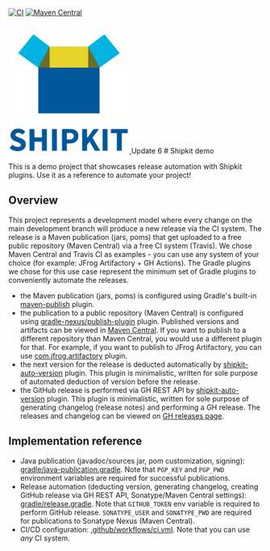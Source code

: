 [![CI](https://github.com/shipkit/shipkit-demo/workflows/CI/badge.svg)](https://github.com/shipkit/shipkit-demo/actions)
[![Maven Central](https://img.shields.io/maven-central/v/org.shipkit.shipkit-demo/shipkit-demo-impl)](https://repo1.maven.org/maven2/org/shipkit/shipkit-demo/shipkit-demo-impl)

<br>
<a href="https://github.com/shipkit">
<img src="https://raw.githubusercontent.com/shipkit/shipkit-resources/main/images/Shipkit-logo.png" width="240"
     alt="Shipkit Plugins"/>
</a>
Update 6
# Shipkit demo

This is a demo project that showcases release automation with Shipkit plugins.
Use it as a reference to automate your project!

## Overview

This project represents a development model where every change on the main development branch will produce a new release via the CI system.
The release is a Maven publication (jars, poms) that get uploaded to a free public repository (Maven Central) via a free CI system (Travis).
We chose Maven Central and Travis CI as examples - you can use any system of your choice (for example: JFrog Artifactory + GH Actions).
The Gradle plugins we chose for this use case represent the minimum set of Gradle plugins to conveniently automate the releases.

 - the Maven publication (jars, poms) is configured using Gradle's built-in [maven-publish](https://docs.gradle.org/current/userguide/publishing_maven.html) plugin.
 - the publication to a public repository (Maven Central) is configured using [gradle-nexus/publish-plugin](https://github.com/gradle-nexus/publish-plugin/) plugin.
    Published versions and artifacts can be viewed in [Maven Central](https://repo1.maven.org/maven2/org/shipkit/shipkit-demo/shipkit-demo-impl).
    If you want to publish to a different repository than Maven Central, you would use a different plugin for that.
    For example, if you want to publish to JFrog Artifactory, you can use [com.jfrog.artifactory](https://www.jfrog.com/confluence/display/JFROG/Gradle+Artifactory+Plugin) plugin.
 - the next version for the release is deducted automatically by [shipkit-auto-version](https://github.com/shipkit/shipkit-auto-version) plugin.
    This plugin is minimalistic, written for sole purpose of automated deduction of version before the release. 
 - the GitHub release is performed via GH REST API by [shipkit-auto-version](https://github.com/shipkit/shipkit-changelog) plugin.
    This plugin is minimalistic, written for sole purpose of generating changelog (release notes) and performing a GH release.
    The releases and changelog can be viewed on [GH releases page](https://github.com/shipkit/shipkit-demo/releases).

## Implementation reference

- Java publication (javadoc/sources jar, pom customization, signing): [gradle/java-publication.gradle](/gradle/java-publication.gradle).
    Note that `PGP_KEY` and `PGP_PWD` environment variables are required for successful publications.
- Release automation (deducting version, generating changelog, creating GitHub release via GH REST API, Sonatype/Maven Central settings): [gradle/release.gradle](/gradle/release.gradle).
    Note that `GITHUB_TOKEN` env variable is required to perform GitHub release.
    `SONATYPE_USER` and `SONATYPE_PWD` are required for publications to Sonatype Nexus (Maven Central).
- CI/CD configuration: [.github/workflows/ci.yml](/.github/workflows/ci.yml).
    Note that you can use *any* CI system.
